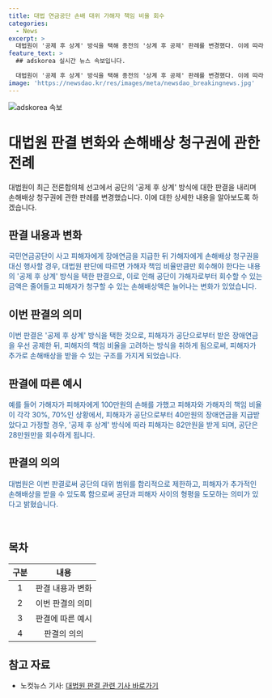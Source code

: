 ```yaml
---
title: 대법 연금공단 손배 대위 가해자 책임 비율 회수
categories:
  - News
excerpt: >
  대법원이 '공제 후 상계' 방식을 택해 종전의 '상계 후 공제' 판례를 변경했다. 이에 따라 국민연금공단이 사고 피해자에게 장애연금을 지급한 뒤 가해자에게 손해배상 청구권을 대신 행사할 경우 가해자 책임 비율만큼만 회수해야 한다는 판단이 나왔다. 이로 인해 공단이 회수할 수 있는 금액은 줄고, 피해자가 청구할 수 있는 손해배상액은 늘어나게 된다. 이러한 대법원의 판단은 공단과 피해자 사이의 형평을 도모한다는데 의의가 있다.
feature_text: >
  ## adskorea 실시간 뉴스 속보입니다.

  대법원이 '공제 후 상계' 방식을 택해 종전의 '상계 후 공제' 판례를 변경했다. 이에 따라 국민연금공단이 사고 피해자에게 장애연금을 지급한 뒤 가해자에게 손해배상 청구권을 대신 행사할 경우 가해자 책임 비율만큼만 회수해야 한다는 판단이 나왔다. 이로 인해 공단이 회수할 수 있는 금액은 줄고, 피해자가 청구할 수 있는 손해배상액은 늘어나게 된다. 이러한 대법원의 판단은 공단과 피해자 사이의 형평을 도모한다는데 의의가 있다.
image: 'https://newsdao.kr/res/images/meta/newsdao_breakingnews.jpg'
---
```


<p><img src="https://newsdao.kr/res/images/meta/newsdao_breakingnews.jpg" alt="adskorea 속보" /></p>

<h1>대법원 판결 변화와 손해배상 청구권에 관한 전례</h1>

<p data-ke-size="size16">대법원이 최근 전론합의체 선고에서 공단의 '공제 후 상계' 방식에 대한 판결을 내리며 손해배상 청구권에 관한 판례를 변경했습니다. 이에 대한 상세한 내용을 알아보도록 하겠습니다.</p>

<h2>판결 내용과 변화</h2>

<p><span style="color: #1a5490;">국민연금공단이 사고 피해자에게 장애연금을 지급한 뒤 가해자에게 손해배상 청구권을 대신 행사할 경우, 대법원 판단에 따르면 가해자 책임 비율만큼만 회수해야 한다는 내용의 '공제 후 상계' 방식을 택한 판결으로, 이로 인해 공단이 가해자로부터 회수할 수 있는 금액은 줄어들고 피해자가 청구할 수 있는 손해배상액은 늘어나는 변화가 있었습니다.</span></p>

<h2>이번 판결의 의미</h2>

<p><span style="color: #1a5490;">이번 판결은 '공제 후 상계' 방식을 택한 것으로, 피해자가 공단으로부터 받은 장애연금을 우선 공제한 뒤, 피해자의 책임 비율을 고려하는 방식을 취하게 됨으로써, 피해자가 추가로 손해배상을 받을 수 있는 구조를 가지게 되었습니다.</span></p>

<h2>판결에 따른 예시</h2>

<p><span style="color: #1a5490;">예를 들어 가해자가 피해자에게 100만원의 손해를 가했고 피해자와 가해자의 책임 비율이 각각 30%, 70%인 상황에서, 피해자가 공단으로부터 40만원의 장애연금을 지급받았다고 가정할 경우, '공제 후 상계' 방식에 따라 피해자는 82만원을 받게 되며, 공단은 28만원만을 회수하게 됩니다.</span></p>

<h2>판결의 의의</h2>

<p><span style="color: #1a5490;">대법원은 이번 판결로써 공단의 대위 범위를 합리적으로 제한하고, 피해자가 추가적인 손해배상을 받을 수 있도록 함으로써 공단과 피해자 사이의 형평을 도모하는 의미가 있다고 밝혔습니다.</span></p>

<p data-ke-size="size16">&nbsp;</p>

<h2 data-ke-size="size26">목차</h2>

<table>
    <thead>
        <tr>
            <th style="text-align: center;">구분</th>
            <th style="text-align: center;">내용</th>
        </tr>
    </thead>
    <tbody>
        <tr>
            <td style="text-align: center;">1</td>
            <td style="text-align: center;">판결 내용과 변화</td>
        </tr>
        <tr>
            <td style="text-align: center;">2</td>
            <td style="text-align: center;">이번 판결의 의미</td>
        </tr>
        <tr>
            <td style="text-align: center;">3</td>
            <td style="text-align: center;">판결에 따른 예시</td>
        </tr>
        <tr>
            <td style="text-align: center;">4</td>
            <td style="text-align: center;">판결의 의의</td>
        </tr>
    </tbody>
</table>

<h2>참고 자료</h2>

<ul>
    <li>노컷뉴스 기사: <a href="https://url.kr/b71afn">대법원 판결 관련 기사 바로가기</a></li>
</ul>

<p data-ke-size="size16">&nbsp;</p>


